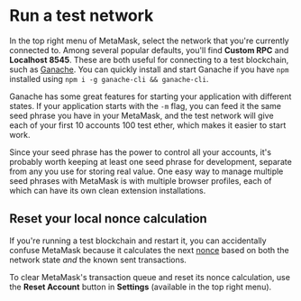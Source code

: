 # Run a test network

In the top right menu of MetaMask, select the network that you're currently connected to.
Among several popular defaults, you'll find **Custom RPC** and **Localhost 8545**.
These are both useful for connecting to a test blockchain, such as
[Ganache](https://www.trufflesuite.com/ganache).
You can quickly install and start Ganache if you have `npm` installed using
`npm i -g ganache-cli && ganache-cli`.

Ganache has some great features for starting your application with different states.
If your application starts with the `-m` flag, you can feed it the same seed phrase you have in your
MetaMask, and the test network will give each of your first 10 accounts 100 test ether, which makes
it easier to start work.

Since your seed phrase has the power to control all your accounts, it's probably worth keeping at
least one seed phrase for development, separate from any you use for storing real value.
One easy way to manage multiple seed phrases with MetaMask is with multiple browser profiles, each
of which can have its own clean extension installations.

## Reset your local nonce calculation

If you're running a test blockchain and restart it, you can accidentally confuse MetaMask because it
calculates the next [nonce](../how-to/send-transactions.md#nonce) based on both the network
state _and_ the known sent transactions.

To clear MetaMask's transaction queue and reset its nonce calculation, use the **Reset Account**
button in **Settings** (available in the top right menu).
